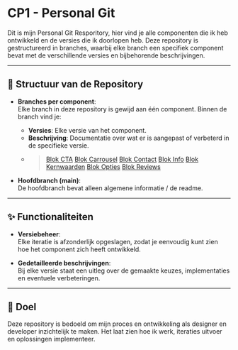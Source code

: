 # CP1 - Personal Git

Dit is mijn Personal Git Resporitory, hier vind je alle componenten die ik heb ontwikkeld en de versies die ik doorlopen heb. Deze repository is gestructureerd in branches, waarbij elke branch een specifiek component bevat met de verschillende versies en bijbehorende beschrijvingen.

---

## 📂 Structuur van de Repository

- **Branches per component**:  
  Elke branch in deze repository is gewijd aan één component. Binnen de branch vind je:  
  - **Versies**: Elke versie van het component.  
  - **Beschrijving**: Documentatie over wat er is aangepast of verbeterd in de specifieke versie.
  - > [Blok CTA](https://github.com/Marijn-Snoeren/CP1/tree/Blok-CTA)
    > [Blok Carrousel](https://github.com/Marijn-Snoeren/CP1/tree/Blok-Carrousel)
    > [Blok Contact](https://github.com/Marijn-Snoeren/CP1/tree/Blok-Contact)
    > [Blok Info](https://github.com/Marijn-Snoeren/CP1/tree/Blok-Info)
    > [Blok Kernwaarden](https://github.com/Marijn-Snoeren/CP1/tree/Blok-Kernwaarden)
    > [Blok Opties](https://github.com/Marijn-Snoeren/CP1/tree/Blok-Opties)
    > [Blok Reviews](https://github.com/Marijn-Snoeren/CP1/tree/Blok-Reviews)

- **Hoofdbranch (main)**:  
  De hoofdbranch bevat alleen algemene informatie / de readme.

---

## ✨ Functionaliteiten

- **Versiebeheer**:  
  Elke iteratie is afzonderlijk opgeslagen, zodat je eenvoudig kunt zien hoe het component zich heeft ontwikkeld.

- **Gedetailleerde beschrijvingen**:  
  Bij elke versie staat een uitleg over de gemaakte keuzes, implementaties en eventuele verbeteringen.

---

## 🎯 Doel

Deze repository is bedoeld om mijn proces en ontwikkeling als designer en developer inzichtelijk te maken. Het laat zien hoe ik werk, iteraties uitvoer en oplossingen implementeer.
